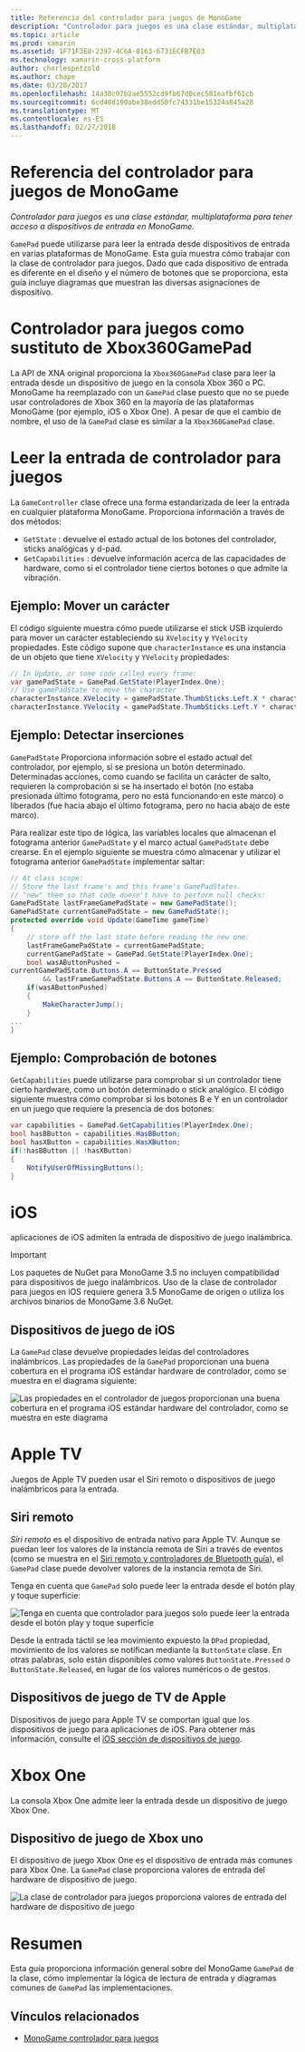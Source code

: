 ```yaml
---
title: Referencia del controlador para juegos de MonoGame
description: "Controlador para juegos es una clase estándar, multiplataforma para tener acceso a dispositivos de entrada en MonoGame."
ms.topic: article
ms.prod: xamarin
ms.assetid: 1F71F3E8-2397-4C6A-8163-6731ECFB7E03
ms.technology: xamarin-cross-platform
author: charlespetzold
ms.author: chape
ms.date: 03/28/2017
ms.openlocfilehash: 14a38c07b2ae5552cd9fb67d0cec581eafbf61cb
ms.sourcegitcommit: 6cd40d190abe38edd50fc74331be15324a845a28
ms.translationtype: MT
ms.contentlocale: es-ES
ms.lasthandoff: 02/27/2018
---
```

# <a name="monogame-gamepad-reference"></a>Referencia del controlador para juegos de MonoGame

_Controlador para juegos es una clase estándar, multiplataforma para tener acceso a dispositivos de entrada en MonoGame._

`GamePad` puede utilizarse para leer la entrada desde dispositivos de entrada en varias plataformas de MonoGame. Esta guía muestra cómo trabajar con la clase de controlador para juegos. Dado que cada dispositivo de entrada es diferente en el diseño y el número de botones que se proporciona, esta guía incluye diagramas que muestran las diversas asignaciones de dispositivo.


# <a name="gamepad-as-a-replacement-for-xbox360gamepad"></a>Controlador para juegos como sustituto de Xbox360GamePad

La API de XNA original proporciona la `Xbox360GamePad` clase para leer la entrada desde un dispositivo de juego en la consola Xbox 360 o PC. MonoGame ha reemplazado con un `GamePad` clase puesto que no se puede usar controladores de Xbox 360 en la mayoría de las plataformas MonoGame (por ejemplo, iOS o Xbox One). A pesar de que el cambio de nombre, el uso de la `GamePad` clase es similar a la `Xbox360GamePad` clase.


# <a name="reading-input-from-gamepad"></a>Leer la entrada de controlador para juegos

La `GameController` clase ofrece una forma estandarizada de leer la entrada en cualquier plataforma MonoGame. Proporciona información a través de dos métodos:

 - `GetState` : devuelve el estado actual de los botones del controlador, sticks analógicas y d-pad.
 - `GetCapabilities` : devuelve información acerca de las capacidades de hardware, como si el controlador tiene ciertos botones o que admite la vibración.


## <a name="example-moving-a-character"></a>Ejemplo: Mover un carácter

El código siguiente muestra cómo puede utilizarse el stick USB izquierdo para mover un carácter estableciendo su `XVelocity` y `YVelocity` propiedades. Este código supone que `characterInstance` es una instancia de un objeto que tiene `XVelocity` y `YVelocity` propiedades:


```csharp
// In Update, or some code called every frame:
var gamePadState = GamePad.GetState(PlayerIndex.One);
// Use gamePadState to move the character
characterInstance.XVelocity = gamePadState.ThumbSticks.Left.X * characterInstance.MaxSpeed;
characterInstance.YVelocity = gamePadState.ThumbSticks.Left.Y * characterInstance.MaxSpeed;
```


## <a name="example-detecting-pushes"></a>Ejemplo: Detectar inserciones

`GamePadState` Proporciona información sobre el estado actual del controlador, por ejemplo, si se presiona un botón determinado. Determinadas acciones, como cuando se facilita un carácter de salto, requieren la comprobación si se ha insertado el botón (no estaba presionada último fotograma, pero no está funcionando en este marco) o liberados (fue hacia abajo el último fotograma, pero no hacia abajo de este marco). 

Para realizar este tipo de lógica, las variables locales que almacenan el fotograma anterior `GamePadState` y el marco actual `GamePadState` debe crearse. En el ejemplo siguiente se muestra cómo almacenar y utilizar el fotograma anterior `GamePadState` implementar saltar:


```csharp
// At class scope:
// Store the last frame's and this frame's GamePadStates.
// "new" them so that code doesn't have to perform null checks:
GamePadState lastFrameGamePadState = new GamePadState();
GamePadState currentGamePadState = new GamePadState();
protected override void Update(GameTime gameTime)
{
    // store off the last state before reading the new one:
    lastFrameGamePadState = currentGamePadState;
    currentGamePadState = GamePad.GetState(PlayerIndex.One);
    bool wasAButtonPushed = 
currentGamePadState.Buttons.A == ButtonState.Pressed
        && lastFrameGamePadState.Buttons.A == ButtonState.Released;
    if(wasAButtonPushed)
    {
        MakeCharacterJump();
    }
...
}
```


## <a name="example-checking-for-buttons"></a>Ejemplo: Comprobación de botones

`GetCapabilities` puede utilizarse para comprobar si un controlador tiene cierto hardware, como un botón determinado o stick analógico. El código siguiente muestra cómo comprobar si los botones B e Y en un controlador en un juego que requiere la presencia de dos botones:


```csharp
var capabilities = GamePad.GetCapabilities(PlayerIndex.One);
bool hasBButton = capabilities.HasBButton;
bool hasXButton = capabilities.HasXButton;
if(!hasBButton || !hasXButton)
{
    NotifyUserOfMissingButtons();
}
```


# <a name="ios"></a>iOS

aplicaciones de iOS admiten la entrada de dispositivo de juego inalámbrica.

> [!IMPORTANT]
> Los paquetes de NuGet para MonoGame 3.5 no incluyen compatibilidad para dispositivos de juego inalámbricos. Uso de la clase de controlador para juegos en iOS requiere genera 3.5 MonoGame de origen o utiliza los archivos binarios de MonoGame 3.6 NuGet. 



## <a name="ios-game-controller"></a>Dispositivos de juego de iOS

La `GamePad` clase devuelve propiedades leídas del controladores inalámbricos. Las propiedades de la `GamePad` proporcionan una buena cobertura en el programa iOS estándar hardware de controlador, como se muestra en el diagrama siguiente:

![](input-images/image1.png "Las propiedades en el controlador de juegos proporcionan una buena cobertura en el programa iOS estándar hardware del controlador, como se muestra en este diagrama")


# <a name="apple-tv"></a>Apple TV

Juegos de Apple TV pueden usar el Siri remoto o dispositivos de juego inalámbricos para la entrada.


## <a name="siri-remote"></a>Siri remoto

*Siri remoto* es el dispositivo de entrada nativo para Apple TV. Aunque se puedan leer los valores de la instancia remota de Siri a través de eventos (como se muestra en el [Siri remoto y controladores de Bluetooth guía](~/ios/tvos/platform/remote-bluetooth.md)), el `GamePad` clase puede devolver valores de la instancia remota de Siri.

Tenga en cuenta que `GamePad` solo puede leer la entrada desde el botón play y toque superficie: 

![](input-images/image2.png "Tenga en cuenta que controlador para juegos solo puede leer la entrada desde el botón play y toque superficie")

Desde la entrada táctil se lea movimiento expuesto la `DPad` propiedad, movimiento de los valores se notifican mediante la `ButtonState` clase. En otras palabras, solo están disponibles como valores `ButtonState.Pressed` o `ButtonState.Released`, en lugar de los valores numéricos o de gestos.


## <a name="apple-tv-game-controller"></a>Dispositivos de juego de TV de Apple

Dispositivos de juego para Apple TV se comportan igual que los dispositivos de juego para aplicaciones de iOS. Para obtener más información, consulte el [iOS sección de dispositivos de juego](#iOS_Game_Controller). 


# <a name="xbox-one"></a>Xbox One

La consola Xbox One admite leer la entrada desde un dispositivo de juego Xbox One.


## <a name="xbox-one-game-controller"></a>Dispositivo de juego de Xbox uno

El dispositivo de juego Xbox One es el dispositivo de entrada más comunes para Xbox One. La `GamePad` clase proporciona valores de entrada del hardware de dispositivo de juego.

![](input-images/image3.png "La clase de controlador para juegos proporciona valores de entrada del hardware de dispositivo de juego")


# <a name="summary"></a>Resumen

Esta guía proporciona información general sobre del MonoGame `GamePad` de la clase, cómo implementar la lógica de lectura de entrada y diagramas comunes de `GamePad` las implementaciones.

## <a name="related-links"></a>Vínculos relacionados

- [MonoGame controlador para juegos](http://www.monogame.net/documentation/?page=T_Microsoft_Xna_Framework_Input_GamePad)
